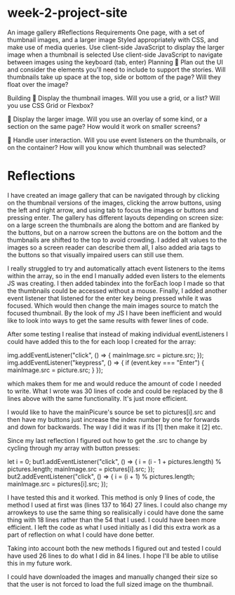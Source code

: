 # week-2-project-site

An image gallery
#Reflections
Requirements
One page, with a set of thumbnail images, and a larger image
Styled appropriately with CSS, and make use of media queries.
Use client-side JavaScript to display the larger image when a thumbnail is selected
Use client-side JavaScript to navigate between images using the keyboard (tab, enter)
Planning
🎯 Plan out the UI and consider the elements you'll need to include to support the stories. Will thumbnails take up space at the top, side or bottom of the page? Will they float over the image?

Building
🎯 Display the thumbnail images. Will you use a grid, or a list? Will you use CSS Grid or Flexbox?

🎯 Display the larger image. Will you use an overlay of some kind, or a section on the same page? How would it work on smaller screens?

🎯 Handle user interaction. Will you use event listeners on the thumbnails, or on the container? How will you know which thumbnail was selected?

# Reflections

I have created an image gallery that can be navigated through by clicking on the thumbnail versions of the images, clicking the arrow buttons, using the left and right arrow, and using tab to focus the images or buttons and pressing enter. The gallery has different layouts depending on screen size: on a large screen the thumbnails are along the bottom and are flanked by the buttons, but on a narrow screen the buttons are on the bottom and the thumbnails are shifted to the top to avoid crowding. I added alt values to the images so a screen reader can describe them all, I also added aria tags to the buttons so that visually impaired users can still use them.

I really struggled to try and automatically attach event listeners to the items within the array, so in the end I manually added even listers to the elements JS was creating. I then added tabindex into the forEach loop I made so that the thumbnails could be accessed without a mouse. Finally, I added another event listener that listened for the enter key being pressed while it was focused. Which would then change the main images source to match the focused thumbnail.
By the look of my JS I have been inefficient and would like to look into ways to get the same results with fewer lines of code.

After some testing I realise that instead of making individual eventListeners I could have added this to the for each loop I created for the array:

img.addEventListener("click", () => {
mainImage.src = picture.src;
});
img.addEventListener("keypress", () => {
if (event.key === "Enter") {
mainImage.src = picture.src;
}
});

which makes them for me and would reduce the amount of code I needed to write. What I wrote was 30 lines of code and could be replaced by the 8 lines above with the same functionality. It's just more efficient.

I would like to have the mainPicure's source be set to pictures[i].src and then have my buttons just increase the index number by one for forwards and down for backwards. The way I did it was if its [1] then make it [2] etc.

Since my last reflection I figured out how to get the .src to change by cycling through my array with button presses:

let i = 0;
but1.addEventListener("click", () => {
i = (i - 1 + pictures.length) % pictures.length;
mainImage.src = pictures[i].src;
});
but2.addEventListener("click", () => {
i = (i + 1) % pictures.length;
mainImage.src = pictures[i].src;
});

I have tested this and it worked. This method is only 9 lines of code, the method I used at first was (lines 137 to 164) 27 lines. I could also change my arrowkeys to use the same thing so realisically i could have done the same thing with 18 lines rather than the 54 that I used. I could have been more efficient. I left the code as what I used initially as I did this extra work as a part of reflection on what I could have done better.

Taking into account both the new methods I figured out and tested I could have used 26 lines to do what I did in 84 lines. I hope I'll be able to utilise this in my future work.

I could have downloaded the images and manually changed their size so that the user is not forced to load the full sized image on the thumbnail.
